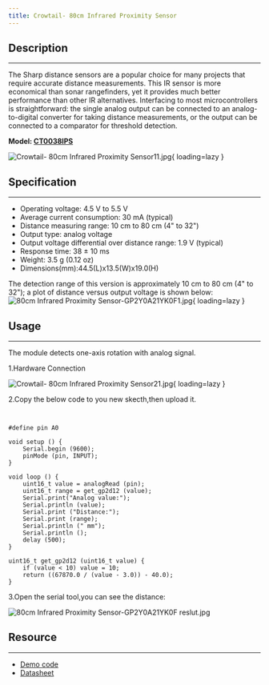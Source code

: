 ```yaml
---
title: Crowtail- 80cm Infrared Proximity Sensor
---
```


## Description
-----------

The Sharp distance sensors are a popular choice for many projects that require accurate distance measurements. This IR sensor is more economical than sonar rangefinders, yet it provides much better performance than other IR alternatives. Interfacing to most microcontrollers is straightforward: the single analog output can be connected to an analog-to-digital converter for taking distance measurements, or the output can be connected to a comparator for threshold detection.

**Model: [CT0038IPS](http://www.elecrow.com/crowtail-80cm-infrared-proximity-sensor-p-1483.html)**

![Crowtail- 80cm Infrared Proximity Sensor11.jpg](https://wiki.elecrow.com/images/thumb/9/98/Crowtail-_80cm_Infrared_Proximity_Sensor11.jpg/400px-Crowtail-_80cm_Infrared_Proximity_Sensor11.jpg){ loading=lazy }

## Specification
-------------

- Operating voltage: 4.5 V to 5.5 V
- Average current consumption: 30 mA (typical)
- Distance measuring range: 10 cm to 80 cm (4" to 32")
- Output type: analog voltage
- Output voltage differential over distance range: 1.9 V (typical)
- Response time: 38 ± 10 ms
- Weight: 3.5 g (0.12 oz)
- Dimensions(mm):44.5(L)x13.5(W)x19.0(H)

The detection range of this version is approximately 10 cm to 80 cm (4" to 32"); a plot of distance versus output voltage is shown below:  
![80cm Infrared Proximity Sensor-GP2Y0A21YK0F1.jpg](https://wiki.elecrow.com/images/0/00/80cm_Infrared_Proximity_Sensor-GP2Y0A21YK0F1.jpg){ loading=lazy }

## Usage
-----

The module detects one-axis rotation with analog signal.

1.Hardware Connection

![Crowtail- 80cm Infrared Proximity Sensor21.jpg](https://wiki.elecrow.com/images/thumb/c/c1/Crowtail-_80cm_Infrared_Proximity_Sensor21.jpg/600px-Crowtail-_80cm_Infrared_Proximity_Sensor21.jpg){ loading=lazy }

2.Copy the below code to you new skecth,then upload it.

```


#define pin A0
 
void setup () {
    Serial.begin (9600);
    pinMode (pin, INPUT);
}
 
void loop () {
    uint16_t value = analogRead (pin);
    uint16_t range = get_gp2d12 (value);
    Serial.print("Analog value:");
    Serial.println (value);
    Serial.print ("Distance:");
    Serial.print (range);
    Serial.println (" mm");
    Serial.println ();
    delay (500);
}
 
uint16_t get_gp2d12 (uint16_t value) {
    if (value < 10) value = 10;
    return ((67870.0 / (value - 3.0)) - 40.0);
}
```

3.Open the serial tool,you can see the distance:

![80cm Infrared Proximity Sensor-GP2Y0A21YK0F reslut.jpg](https://wiki.elecrow.com/images/thumb/6/62/80cm_Infrared_Proximity_Sensor-GP2Y0A21YK0F_reslut.jpg/400px-80cm_Infrared_Proximity_Sensor-GP2Y0A21YK0F_reslut.jpg)

## Resource
--------

- [Demo code](./files/80-Infrared-Arduino-Demo-zip.md)
- [Datasheet](./files/80-Infrare-Datasheet-pdf.md)